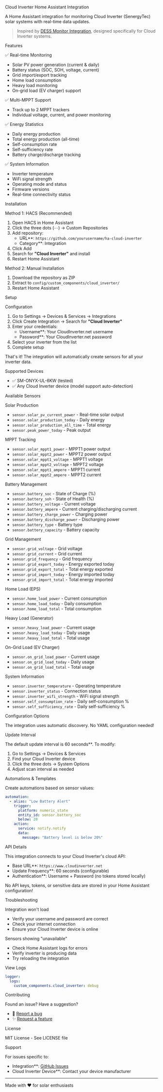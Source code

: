  Cloud Inverter Home Assistant Integration

A Home Assistant integration for monitoring Cloud Inverter (SenergyTec) solar systems with real-time data updates.

> Inspired by [DESS Monitor Integration](https://github.com/Antoxa1081/home-assistant-dess-monitor), designed specifically for Cloud Inverter systems.

 Features

✅ Real-time Monitoring
- Solar PV power generation (current & daily)
- Battery status (SOC, SOH, voltage, current)
- Grid import/export tracking
- Home load consumption
- Heavy load monitoring
- On-grid load (EV charger) support

✅ Multi-MPPT Support
- Track up to 2 MPPT trackers
- Individual voltage, current, and power monitoring

✅ Energy Statistics
- Daily energy production
- Total energy production (all-time)
- Self-consumption rate
- Self-sufficiency rate
- Battery charge/discharge tracking

✅ System Information
- Inverter temperature
- WiFi signal strength
- Operating mode and status
- Firmware versions
- Real-time connectivity status

 Installation

 Method 1: HACS (Recommended)

1. Open HACS in Home Assistant
2. Click the three dots (⋯) → Custom Repositories
3. Add repository:
   - URL**: `https://github.com/yourusername/ha-cloud-inverter`
   - Category**: Integration
4. Click Add
5. Search for **"Cloud Inverter"** and install
6. Restart Home Assistant

 Method 2: Manual Installation

1. Download the repository as ZIP
2. Extract to `config/custom_components/cloud_inverter/`
3. Restart Home Assistant

 Setup

 Configuration

1. Go to Settings → Devices & Services → Integrations
2. Click Create Integration → Search for **"Cloud Inverter"**
3. Enter your credentials:
   - Username**: Your CloudInverter.net username
   - Password**: Your CloudInverter.net password
4. Select your inverter from the list
5. Complete setup

That's it! The integration will automatically create sensors for all your inverter data.

 Supported Devices

- ✅ SM-ONYX-UL-6KW (tested)
- ✅ Any Cloud Inverter device (model support auto-detection)

 Available Sensors

 Solar Production
- `sensor.solar_pv_current_power` - Real-time solar output
- `sensor.solar_production_today` - Daily energy
- `sensor.solar_production_all_time` - Total energy
- `sensor.peak_power_today` - Peak output

 MPPT Tracking
- `sensor.solar_mppt1_power` - MPPT1 power output
- `sensor.solar_mppt2_power` - MPPT2 power output
- `sensor.solar_mppt1_voltage` - MPPT1 voltage
- `sensor.solar_mppt2_voltage` - MPPT2 voltage
- `sensor.solar_mppt1_ampere` - MPPT1 current
- `sensor.solar_mppt2_ampere` - MPPT2 current

 Battery Management
- `sensor.battery_soc` - State of Charge (%)
- `sensor.battery_soh` - State of Health (%)
- `sensor.battery_voltage` - Current voltage
- `sensor.battery_ampere` - Current charging/discharging current
- `sensor.battery_charge_power` - Charging power
- `sensor.battery_discharge_power` - Discharging power
- `sensor.battery_type` - Battery type
- `sensor.battery_capacity` - Battery capacity

 Grid Management
- `sensor.grid_voltage` - Grid voltage
- `sensor.grid_current` - Grid current
- `sensor.grid_frequency` - Grid frequency
- `sensor.grid_export_today` - Energy exported today
- `sensor.grid_export_total` - Total energy exported
- `sensor.grid_import_today` - Energy imported today
- `sensor.grid_import_total` - Total energy imported

 Home Load (EPS)
- `sensor.home_load_power` - Current consumption
- `sensor.home_load_today` - Daily consumption
- `sensor.home_load_total` - Total consumption

 Heavy Load (Generator)
- `sensor.heavy_load_power` - Current usage
- `sensor.heavy_load_today` - Daily usage
- `sensor.heavy_load_total` - Total usage

 On-Grid Load (EV Charger)
- `sensor.on_grid_load_power` - Current usage
- `sensor.on_grid_load_today` - Daily usage
- `sensor.on_grid_load_total` - Total usage

 System Information
- `sensor.inverter_temperature` - Operating temperature
- `sensor.inverter_status` - Connection status
- `sensor.inverter_wifi_strength` - WiFi signal strength
- `sensor.self_consumption_rate` - Daily self-consumption %
- `sensor.self_sufficiency_rate` - Daily self-sufficiency %

 Configuration Options

The integration uses automatic discovery. No YAML configuration needed!

 Update Interval

The default update interval is 60 seconds**. To modify:

1. Go to Settings → Devices & Services
2. Find your Cloud Inverter device
3. Click the three dots → System Options
4. Adjust scan interval as needed

 Automations & Templates

Create automations based on sensor values:

```yaml
automation:
  - alias: "Low Battery Alert"
    trigger:
      platform: numeric_state
      entity_id: sensor.battery_soc
      below: 20
    action:
      service: notify.notify
      data:
        message: "Battery level is below 20%"
```

 API Details

This integration connects to your Cloud Inverter's cloud API:
- Base URL**: `https://www.cloudinverter.net`
- Update Frequency**: 60 seconds (configurable)
- Authentication**: Username + Password (no tokens stored locally)

No API keys, tokens, or sensitive data are stored in your Home Assistant configuration!

 Troubleshooting

 Integration won't load
- Verify your username and password are correct
- Check your internet connection
- Ensure your Cloud Inverter device is online

 Sensors showing "unavailable"
- Check Home Assistant logs for errors
- Verify inverter is producing data
- Try reloading the integration

 View Logs

```yaml
logger:
  logs:
    custom_components.cloud_inverter: debug
```

 Contributing

Found an issue? Have a suggestion?
- 🐛 [Report a bug](https://github.com/yourusername/ha-cloud-inverter/issues)
- ✨ [Request a feature](https://github.com/yourusername/ha-cloud-inverter/issues)

 License

MIT License - See LICENSE file

 Support

For issues specific to:
- Integration**: [GitHub Issues](https://github.com/yourusername/ha-cloud-inverter/issues)
- Cloud Inverter Device**: Contact your device manufacturer

---

Made with ❤️ for solar enthusiasts
